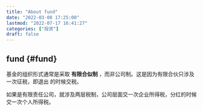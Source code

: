 ```yaml
---
title: "About fund"
date: "2022-03-08 17:25:00"
lastmod: "2022-07-17 16:41:27"
categories: ["投资"]
draft: false
---
```


## fund {#fund}

基金的组织形式通常是采取 ****有限合似制**** ，而非公司制。这是因为有限合伙只涉及一次征税，即退出 的时候交税。

如果是有限责任公司，就涉及两层税制，公司层面交一次企业所得税，分红的时候交一次个人所得税。